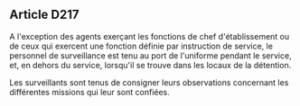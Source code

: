 Article D217
----
A l'exception des agents exerçant les fonctions de chef d'établissement ou de
ceux qui exercent une fonction définie par instruction de service, le personnel
de surveillance est tenu au port de l'uniforme pendant le service, et, en dehors
du service, lorsqu'il se trouve dans les locaux de la détention.

Les surveillants sont tenus de consigner leurs observations concernant les
différentes missions qui leur sont confiées.

